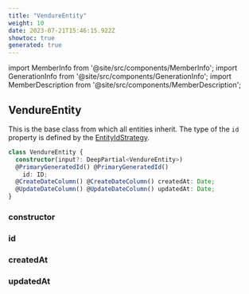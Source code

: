 ```yaml
---
title: "VendureEntity"
weight: 10
date: 2023-07-21T15:46:15.922Z
showtoc: true
generated: true
---
```

<!-- This file was generated from the Vendure source. Do not modify. Instead, re-run the "docs:build" script -->
import MemberInfo from '@site/src/components/MemberInfo';
import GenerationInfo from '@site/src/components/GenerationInfo';
import MemberDescription from '@site/src/components/MemberDescription';


## VendureEntity

<GenerationInfo sourceFile="packages/core/src/entity/base/base.entity.ts" sourceLine="13" packageName="@vendure/core" />

This is the base class from which all entities inherit. The type of
the `id` property is defined by the <a href='/reference/typescript-api/configuration/entity-id-strategy#entityidstrategy'>EntityIdStrategy</a>.

```ts title="Signature"
class VendureEntity {
  constructor(input?: DeepPartial<VendureEntity>)
  @PrimaryGeneratedId() @PrimaryGeneratedId()
    id: ID;
  @CreateDateColumn() @CreateDateColumn() createdAt: Date;
  @UpdateDateColumn() @UpdateDateColumn() updatedAt: Date;
}
```

<div className="members-wrapper">

### constructor

<MemberInfo kind="method" type="(input?: DeepPartial&#60;<a href='/reference/typescript-api/entities/vendure-entity#vendureentity'>VendureEntity</a>&#62;) => VendureEntity"   />


### id

<MemberInfo kind="property" type="<a href='/reference/typescript-api/common/id#id'>ID</a>"   />


### createdAt

<MemberInfo kind="property" type="Date"   />


### updatedAt

<MemberInfo kind="property" type="Date"   />




</div>
